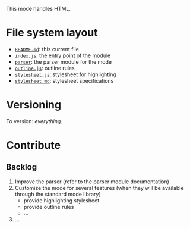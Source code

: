 This mode handles HTML.

# File system layout

* [`README.md`](./README.md): this current file
* [`index.js`](./index.js): the entry point of the module
* [`parser`](./parser): the parser module for the mode
* [`outline.js`](./outline.js): outline rules
* [`stylesheet.js`](./stylesheet.js): stylesheet for highlighting
* [`stylesheet.md`](./stylesheet.md): stylesheet specifications

# Versioning

To version: _everything_.

# Contribute

## Backlog

1. Improve the parser (refer to the parser module documentation)
1. Customize the mode for several features (when they will be available through the standard mode library)
	* provide highlighting stylesheet
	* provide outline rules
	* ...
1. ...
